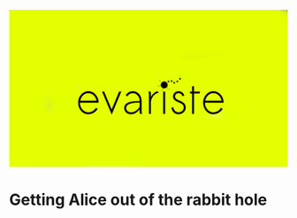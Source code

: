 ![alt text](https://raw.githubusercontent.com/tgergo1/evariste/master/misc/logo.png "evariste")
# Getting Alice out of the rabbit hole
